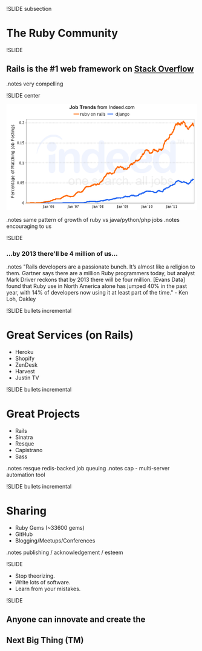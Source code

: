 !SLIDE subsection

# The Ruby Community #

!SLIDE

## Rails is the #1 web framework on [Stack Overflow](http://StackOverflow.com)

.notes very compelling


!SLIDE center

![](job_rails_v_django.png)

.notes same pattern of growth of ruby vs java/python/php jobs
.notes encouraging to us


!SLIDE

### ...by 2013 there'll be 4 million of us...

.notes "Rails developers are a passionate bunch. It’s almost like a religion to them. Gartner says there are a million Ruby programmers today, but analyst Mark Driver reckons that by 2013 there will be four million. [Evans Data] found that Ruby use in North America alone has jumped 40% in the past year, with 14% of developers now using it at least part of the time." - Ken Loh, Oakley





!SLIDE bullets incremental

# Great Services (on Rails)

* Heroku
* Shopify
* ZenDesk
* Harvest
* Justin TV


!SLIDE bullets incremental

# Great Projects

* Rails
* Sinatra
* Resque
* Capistrano
* Sass

.notes resque redis-backed job queuing
.notes cap - multi-server automation tool


!SLIDE bullets incremental

# Sharing

* Ruby Gems (~33600 gems)
* GitHub
* Blogging/Meetups/Conferences

.notes publishing / acknowledgement / esteem


!SLIDE

* Stop theorizing.
* Write lots of software.
* Learn from your mistakes.


!SLIDE 

## Anyone can innovate and create the 
## Next Big Thing (TM)



